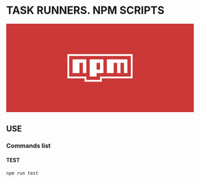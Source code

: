 # TASK RUNNERS. NPM SCRIPTS

![Image of npm](https://github.com/beatrizsmerino/task-runners/blob/develop/doc/assets/npm/cover-npm.svg)

## USE

### Commands list

#### TEST

```
npm run test
```
